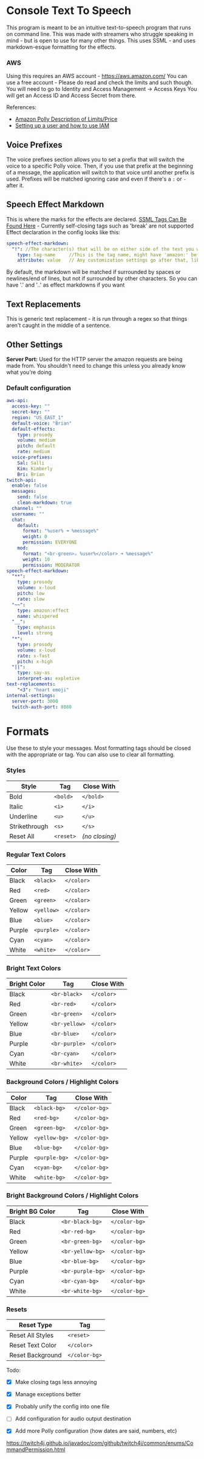 # Console Text To Speech
This program is meant to be an intuitive text-to-speech program that runs on command line. 
  This was made with streamers who struggle speaking in mind - but is open to use for many other things.
  This uses SSML - and uses markdown-esque formatting for the effects.

### AWS
Using this requires an AWS account - https://aws.amazon.com/
You can use a free account - Please do read and check the limits and such though.
You will need to go to Identity and Access Management -> Access Keys
You will get an Access ID and Access Secret from there.

References:
- [Amazon Polly Description of Limits/Price](https://aws.amazon.com/polly/pricing/)
- [Setting up a user and how to use IAM](https://docs.aws.amazon.com/signer/latest/developerguide/iam-setup.html)

## Voice Prefixes

The voice prefixes section allows you to set a prefix that will switch the voice to a specific Polly voice.
Then, if you use that prefix at the beginning of a message, the application will switch to that voice until another prefix is used. 
Prefixes will be matched ignoring case and even if there's a `:` or `-` after it.

## Speech Effect Markdown

This is where the marks for the effects are declared. [SSML Tags Can Be Found Here](https://docs.aws.amazon.com/polly/latest/dg/supportedtags.html) - Currently self-closing tags such as 'break' are not supported
Effect declaration in the config looks like this:

```yml
speech-effect-markdown:
  "!": //The character(s) that will be on either side of the text you want the effect to be used on
    type: tag-name     //This is the tag name, might have 'amazon:' before it
    attribute: value   // Any customization settings go after that, like "volume" and "loud"
```

By default, the markdown will be matched if surrounded by spaces or newlines/end of lines, but not if surrounded by other characters. 
So you can have '.' and '..' as effect markdowns if you want


## Text Replacements

This is generic text replacement - it is run through a regex so that things aren't caught in the middle of a sentence. 

## Other Settings

**Server Port:**
Used for the HTTP server the amazon requests are being made from. You shouldn't need to change this unless you already know what you're doing

### Default configuration

```yml
aws-api:
  access-key: ""
  secret-key: ""
  region: "US_EAST_1"
  default-voice: "Brian"
  default-effects:
    type: prosody
    volume: medium
    pitch: default
    rate: medium
  voice-prefixes:
    Sal: Salli
    Kim: Kimberly
    Bri: Brian
twitch-api:
  enable: false
  messages:
    send: false
    clean-markdown: true
  channel: ""
  username: ""
  chat:
    default:
      format: "%user% ➜ %message%"
      weight: 0
      permission: EVERYONE
    mod:
      format: "<br-green>⚔ %user%</color> ➜ %message%"
      weight: 10
      permission: MODERATOR
speech-effect-markdown:
  "**":
    type: prosody
    volume: x-loud
    pitch: low
    rate: slow
  "~~":
    type: amazon:effect
    name: whispered
  "__":
    type: emphasis
    level: strong
  "*":
    type: prosody
    volume: x-loud
    rate: x-fast
    pitch: x-high
  "||":
    type: say-as
    interpret-as: expletive
text-replacements:
    "<3": "heart emoji"
internal-settings:
  server-port: 3000
  twitch-auth-port: 8080
```

# Formats
Use these to style your messages. Most formatting tags should be closed with the appropriate </tag> or </color> tag. You can also use <reset> to clear all formatting.

### Styles
| Style         | Tag       | Close With     |
|---------------|-----------|----------------|
| Bold          | `<bold>`  | `</bold>`      |
| Italic        | `<i>`     | `</i>`         |
| Underline     | `<u>`     | `</u>`         |
| Strikethrough | `<s>`     | `</s>`         |
| Reset All     | `<reset>` | *(no closing)* |

### Regular Text Colors
| Color  | Tag        | Close With |
|--------|------------|------------|
| Black  | `<black>`  | `</color>` |
| Red    | `<red>`    | `</color>` |
| Green  | `<green>`  | `</color>` |
| Yellow | `<yellow>` | `</color>` |
| Blue   | `<blue>`   | `</color>` |
| Purple | `<purple>` | `</color>` |
| Cyan   | `<cyan>`   | `</color>` |
| White  | `<white>`  | `</color>` |

### Bright Text Colors

| Bright Color | Tag           | Close With |
|--------------|---------------|------------|
| Black        | `<br-black>`  | `</color>` |
| Red          | `<br-red>`    | `</color>` |
| Green        | `<br-green>`  | `</color>` |
| Yellow       | `<br-yellow>` | `</color>` |
| Blue         | `<br-blue>`   | `</color>` |
| Purple       | `<br-purple>` | `</color>` |
| Cyan         | `<br-cyan>`   | `</color>` |
| White        | `<br-white>`  | `</color>` |


### Background Colors / Highlight Colors
| Color  | Tag           | Close With    |
|--------|---------------|---------------|
| Black  | `<black-bg>`  | `</color-bg>` |
| Red    | `<red-bg>`    | `</color-bg>` |
| Green  | `<green-bg>`  | `</color-bg>` |
| Yellow | `<yellow-bg>` | `</color-bg>` |
| Blue   | `<blue-bg>`   | `</color-bg>` |
| Purple | `<purple-bg>` | `</color-bg>` |
| Cyan   | `<cyan-bg>`   | `</color-bg>` |
| White  | `<white-bg>`  | `</color-bg>` |

### Bright Background Colors / Highlight Colors

| Bright BG Color | Tag              | Close With    |
|-----------------|------------------|---------------|
| Black           | `<br-black-bg>`  | `</color-bg>` |
| Red             | `<br-red-bg>`    | `</color-bg>` |
| Green           | `<br-green-bg>`  | `</color-bg>` |
| Yellow          | `<br-yellow-bg>` | `</color-bg>` |
| Blue            | `<br-blue-bg>`   | `</color-bg>` |
| Purple          | `<br-purple-bg>` | `</color-bg>` |
| Cyan            | `<br-cyan-bg>`   | `</color-bg>` |
| White           | `<br-white-bg>`  | `</color-bg>` |

### Resets

| Reset Type       | Tag           |
|------------------|---------------|
| Reset All Styles | `<reset>`     |
| Reset Text Color | `</color>`    |
| Reset Background | `</color-bg>` |


Todo:

- [x] Make closing tags less annoying
- [x] Manage exceptions better
- [x] Probably unify the config into one file
- [ ] Add configuration for audio output destination
- [x] Add more Polly configuration (how dates are said, numbers, etc)


https://twitch4j.github.io/javadoc/com/github/twitch4j/common/enums/CommandPermission.html
